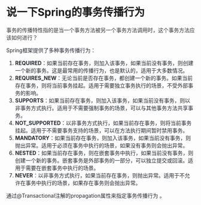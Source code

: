# 说一下Spring的事务传播行为

<font style="color:rgb(51, 51, 51);">事务的传播特性指的是当一个事务方法被另一个事务方法调用时，这个事务方法应该如何进行？ </font>

<font style="color:rgb(36, 41, 47);"> Spring框架提供了多种事务传播行为：</font>

1. **<font style="color:rgb(36, 41, 47);">REQUIRED</font>**<font style="color:rgb(36, 41, 47);">：如果当前存在事务，则加入该事务，如果当前没有事务，则创建一个新的事务。这是最常用的传播行为，也是默认的，适用于大多数情况。</font>
2. **<font style="color:rgb(36, 41, 47);">REQUIRES_NEW</font>**<font style="color:rgb(36, 41, 47);">：无论当前是否存在事务，都创建一个新的事务。如果当前存在事务，则将当前事务挂起。适用于需要独立事务执行的场景，不受外部事务的影响。</font>
3. **<font style="color:rgb(36, 41, 47);">SUPPORTS</font>**<font style="color:rgb(36, 41, 47);">：如果当前存在事务，则加入该事务，如果当前没有事务，则以非事务方式执行。适用于不需要强制事务的场景，可以与其他事务方法共享事务。</font>
4. **<font style="color:rgb(36, 41, 47);">NOT_SUPPORTED</font>**<font style="color:rgb(36, 41, 47);">：以非事务方式执行，如果当前存在事务，则将当前事务挂起。适用于不需要事务支持的场景，可以在方法执行期间暂时禁用事务。</font>
5. **<font style="color:rgb(36, 41, 47);">MANDATORY</font>**<font style="color:rgb(36, 41, 47);">：如果当前存在事务，则加入该事务，如果当前没有事务，则抛出异常。适用于必须在事务中执行的场景，如果没有事务则会抛出异常。</font>
6. **<font style="color:rgb(36, 41, 47);">NESTED</font>**<font style="color:rgb(36, 41, 47);">：如果当前存在事务，则在嵌套事务中执行，如果当前没有事务，则创建一个新的事务。嵌套事务是外部事务的一部分，可以独立提交或回滚。适用于需要在嵌套事务中执行的场景。</font>
7. **<font style="color:rgb(36, 41, 47);">NEVER</font>**<font style="color:rgb(36, 41, 47);">：以非事务方式执行，如果当前存在事务，则抛出异常。适用于不允许在事务中执行的场景，如果存在事务则会抛出异常。</font>

<font style="color:rgb(36, 41, 47);">通过@Transactional注解的propagation属性来指定事务传播行为 。</font>
